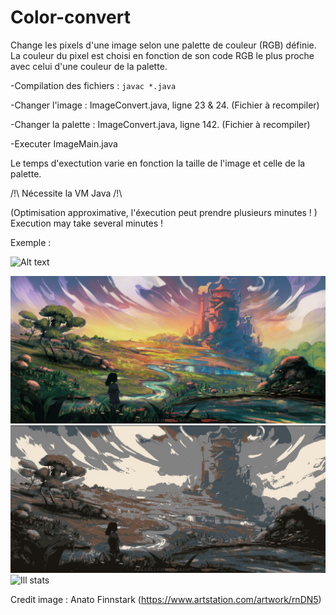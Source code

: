 # Color-convert
Change les pixels d'une image selon une palette de couleur (RGB) définie.
La couleur du pixel est choisi en fonction de son code RGB le plus proche avec celui d'une couleur de la palette.


-Compilation des fichiers : ```javac *.java ```

-Changer l'image : ImageConvert.java, ligne 23 & 24. (Fichier à recompiler)

-Changer la palette : ImageConvert.java, ligne 142. (Fichier à recompiler)

-Executer ImageMain.java

Le temps d'exectution varie en fonction la taille de l'image et celle de la palette.

/!\ Nécessite la VM Java /!\

(Optimisation approximative, l'éxecution peut prendre plusieurs minutes ! )
Execution may take several minutes !

Exemple : 

![Alt text](https://github.com/ElCald/Color-convert/blob//tree/main/original.jpg?raw=true)

![Ill images](exemple/original.jpg)
![Ill stats](exemple/original-swap.jpg)
![Ill stats](docs/figs/exemple/palette.jpg)

Credit image : Anato Finnstark (https://www.artstation.com/artwork/rnDN5)
